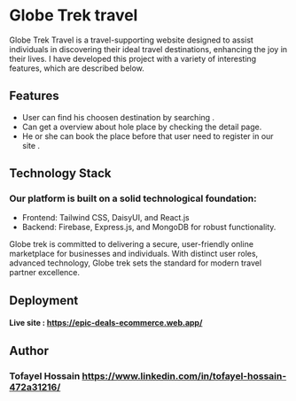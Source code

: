 ﻿# Globe Trek travel
 
Globe Trek Travel is a travel-supporting website designed to assist individuals in discovering their ideal travel destinations, enhancing the joy in their lives. I have developed this project with a variety of interesting features, which are described below.

## Features


  * User can find his choosen destination by searching .
  * Can get a overview about hole place by checking the detail page.
  * He or she can book the place before that user need to register in our site .



## Technology Stack
### Our platform is built on a solid technological foundation:

* Frontend: Tailwind CSS, DaisyUI, and React.js 
* Backend: Firebase, Express.js, and MongoDB for robust functionality.


Globe trek is committed to delivering a secure, user-friendly online marketplace for businesses and individuals. With distinct user roles, advanced technology, Globe trek sets the standard for modern travel partner excellence.

## Deployment
#### Live site :  https://epic-deals-ecommerce.web.app/



## Author
### Tofayel Hossain https://www.linkedin.com/in/tofayel-hossain-472a31216/


  
